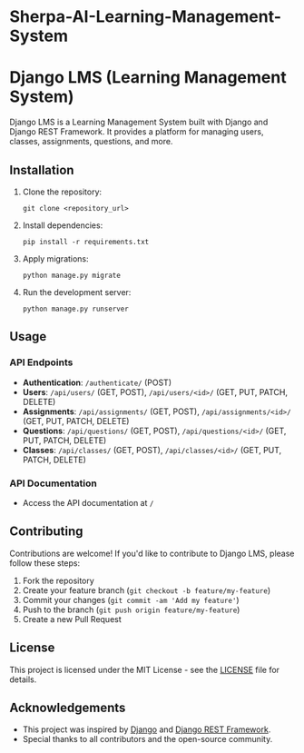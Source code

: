 # Sherpa-AI-Learning-Management-System
# Django LMS (Learning Management System)

Django LMS is a Learning Management System built with Django and Django REST Framework. It provides a platform for managing users, classes, assignments, questions, and more.

## Installation

1. Clone the repository:

    ```
    git clone <repository_url>
    ```

2. Install dependencies:

    ```
    pip install -r requirements.txt
    ```

3. Apply migrations:

    ```
    python manage.py migrate
    ```

4. Run the development server:

    ```
    python manage.py runserver
    ```

## Usage

### API Endpoints

- **Authentication**: `/authenticate/` (POST)
- **Users**: `/api/users/` (GET, POST), `/api/users/<id>/` (GET, PUT, PATCH, DELETE)
- **Assignments**: `/api/assignments/` (GET, POST), `/api/assignments/<id>/` (GET, PUT, PATCH, DELETE)
- **Questions**: `/api/questions/` (GET, POST), `/api/questions/<id>/` (GET, PUT, PATCH, DELETE)
- **Classes**: `/api/classes/` (GET, POST), `/api/classes/<id>/` (GET, PUT, PATCH, DELETE)

### API Documentation

- Access the API documentation at `/`

## Contributing

Contributions are welcome! If you'd like to contribute to Django LMS, please follow these steps:

1. Fork the repository
2. Create your feature branch (`git checkout -b feature/my-feature`)
3. Commit your changes (`git commit -am 'Add my feature'`)
4. Push to the branch (`git push origin feature/my-feature`)
5. Create a new Pull Request

## License

This project is licensed under the MIT License - see the [LICENSE](LICENSE) file for details.

## Acknowledgements

- This project was inspired by [Django](https://www.djangoproject.com/) and [Django REST Framework](https://www.django-rest-framework.org/).
- Special thanks to all contributors and the open-source community.

